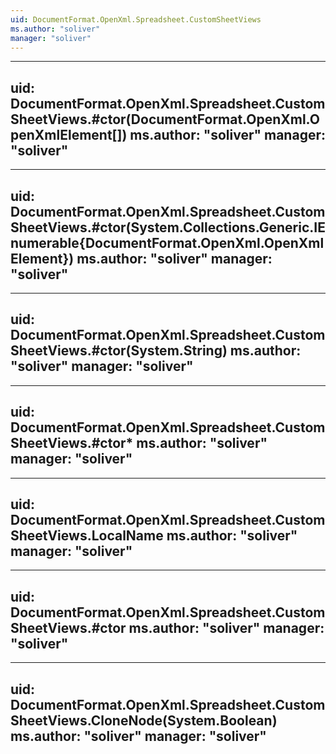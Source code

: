 ```yaml
---
uid: DocumentFormat.OpenXml.Spreadsheet.CustomSheetViews
ms.author: "soliver"
manager: "soliver"
---
```


---
uid: DocumentFormat.OpenXml.Spreadsheet.CustomSheetViews.#ctor(DocumentFormat.OpenXml.OpenXmlElement[])
ms.author: "soliver"
manager: "soliver"
---

---
uid: DocumentFormat.OpenXml.Spreadsheet.CustomSheetViews.#ctor(System.Collections.Generic.IEnumerable{DocumentFormat.OpenXml.OpenXmlElement})
ms.author: "soliver"
manager: "soliver"
---

---
uid: DocumentFormat.OpenXml.Spreadsheet.CustomSheetViews.#ctor(System.String)
ms.author: "soliver"
manager: "soliver"
---

---
uid: DocumentFormat.OpenXml.Spreadsheet.CustomSheetViews.#ctor*
ms.author: "soliver"
manager: "soliver"
---

---
uid: DocumentFormat.OpenXml.Spreadsheet.CustomSheetViews.LocalName
ms.author: "soliver"
manager: "soliver"
---

---
uid: DocumentFormat.OpenXml.Spreadsheet.CustomSheetViews.#ctor
ms.author: "soliver"
manager: "soliver"
---

---
uid: DocumentFormat.OpenXml.Spreadsheet.CustomSheetViews.CloneNode(System.Boolean)
ms.author: "soliver"
manager: "soliver"
---
